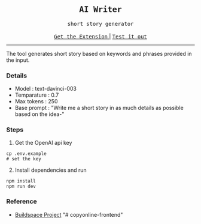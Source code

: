 <div align="center">
    <h2><samp>AI Writer</samp></h2>
    <samp>short story generator</samp>
    <br/><br/>
    <a href="https://github.com/dmc12-xyz/ai-writer/tree/main/extension" title="download">
      <samp>Get the Extension</samp>
    </a>|
     <a href="https://ai-writer-production.up.railway.app/" title="test">
      <samp>Test it out</samp>
    </a>
</div>

-----------------

The tool generates short story based on keywords and phrases provided in the input.

### Details

- Model : text-davinci-003
- Temparature : 0.7
- Max tokens : 250
- Base prompt : "Write me a short story in as much details as possible based on the idea-"

### Steps
1. Get the OpenAI api key 
```
cp .env.example
# set the key 
```

2. Install dependencies and run
```
npm install
npm run dev
```

### Reference

* [Buildspace Project](https://buildspace.so/p/build-ai-writing-assistant-gpt3)
"# copyonline-frontend" 

